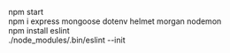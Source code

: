 npm start  
npm i express mongoose dotenv helmet morgan nodemon  
npm install eslint  
./node_modules/.bin/eslint --init
